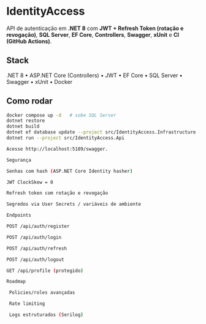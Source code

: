 # IdentityAccess
API de autenticação em **.NET 8** com **JWT + Refresh Token (rotação e revogação)**, **SQL Server**, **EF Core**, **Controllers**, **Swagger**, **xUnit** e **CI (GitHub Actions)**.

## Stack
.NET 8 • ASP.NET Core (Controllers) • JWT • EF Core • SQL Server • Swagger • xUnit • Docker

## Como rodar
```bash
docker compose up -d   # sobe SQL Server
dotnet restore
dotnet build
dotnet ef database update --project src/IdentityAccess.Infrastructure --startup-project src/IdentityAccess.Api
dotnet run --project src/IdentityAccess.Api

Acesse http://localhost:5189/swagger.

Segurança

Senhas com hash (ASP.NET Core Identity hasher)

JWT ClockSkew = 0

Refresh token com rotação e revogação

Segredos via User Secrets / variáveis de ambiente

Endpoints

POST /api/auth/register

POST /api/auth/login

POST /api/auth/refresh

POST /api/auth/logout

GET /api/profile (protegido)

Roadmap

 Policies/roles avançadas

 Rate limiting

 Logs estruturados (Serilog)

